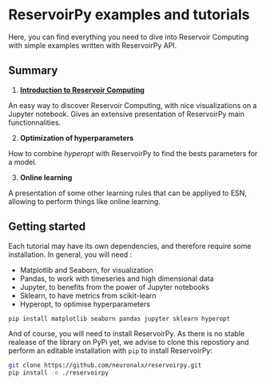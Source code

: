 
# ReservoirPy examples and tutorials

Here, you can find everything you need to dive into Reservoir Computing with simple examples written with ReservoirPy API.

## Summary

1. **[Introduction to Reservoir Computing](./Introduction%20to%20Reservoir%20Computing)**

An easy way to discover Reservoir Computing, with nice visualizations on a Jupyter notebook. Gives an extensive presentation of ReservoirPy main functionnalities.

2. **Optimization of hyperparameters**

How to combine *hyperopt* with ReservoirPy to find the bests parameters for a model.

3. **Online learning**

A presentation of some other learning rules that can be appliyed to ESN, allowing to perform things like online learning.

## Getting started

Each tutorial may have its own dependencies, and therefore require some installation.
In general, you will need :
- Matplotlib and Seaborn, for visualization
- Pandas, to work with timeseries and high dimensional data
- Jupyter, to benefits from the power of Jupyter notebooks
- Sklearn, to have metrics from scikit-learn
- Hyperopt, to optimise hyperparameters

```bash
pip install matplotlib seaborn pandas jupyter sklearn hyperopt
```

And of course, you will need to install ReservoirPy. As there is no stable realease of the library on PyPi yet, we advise to clone this repostiory and perform an editable installation with `pip` to install ReservoirPy:

```bash
git clone https://github.com/neuronalx/reservoirpy.git
pip install -e ./reservoirpy
```
